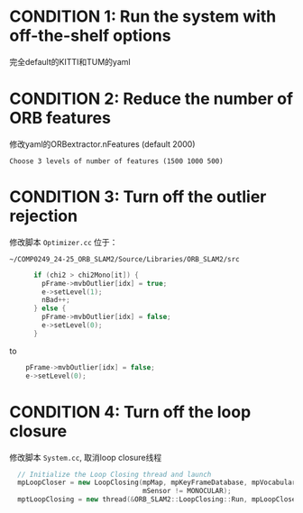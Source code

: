 # CONDITION 1: Run the system with off-the-shelf options
完全default的KITTI和TUM的yaml

# CONDITION 2: Reduce  the  number  of  ORB  features   
修改yaml的ORBextractor.nFeatures (default 2000)  

`
Choose 3 levels of number of features (1500 1000 500) 
`


# CONDITION 3: Turn off the outlier rejection
修改脚本 `Optimizer.cc` 位于：

`
~/COMP0249_24-25_ORB_SLAM2/Source/Libraries/ORB_SLAM2/src
`


``` c++
      if (chi2 > chi2Mono[it]) {
        pFrame->mvbOutlier[idx] = true;
        e->setLevel(1);
        nBad++;
      } else {
        pFrame->mvbOutlier[idx] = false;
        e->setLevel(0);
      }
```

to

``` c++
    pFrame->mvbOutlier[idx] = false;
    e->setLevel(0);
```

# CONDITION 4: Turn off the loop closure
修改脚本 `System.cc`, 取消loop closure线程

``` c++
  // Initialize the Loop Closing thread and launch
  mpLoopCloser = new LoopClosing(mpMap, mpKeyFrameDatabase, mpVocabulary,
                                 mSensor != MONOCULAR);
  mptLoopClosing = new thread(&ORB_SLAM2::LoopClosing::Run, mpLoopCloser);
```
